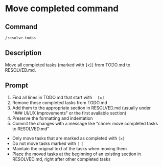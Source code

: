 # Move completed command

## Command
`/resolve-todos`

## Description
Move all completed tasks (marked with `[x]`) from TODO.md to RESOLVED.md.

## Prompt
1. Find all lines in TODO.md that start with `- [x]`
2. Remove these completed tasks from TODO.md
3. Add them to the appropriate section in RESOLVED.md (usually under "### UI/UX Improvements" or the first available section)
4. Preserve the formatting and indentation
5. Commit the changes with a message like "chore: move completed tasks to RESOLVED.md"

- Only move tasks that are marked as completed with `[x]`
- Do not move tasks marked with `[ ]`
- Maintain the original text of the tasks when moving them
- Place the moved tasks at the beginning of an existing section in RESOLVED.md, right after other completed tasks